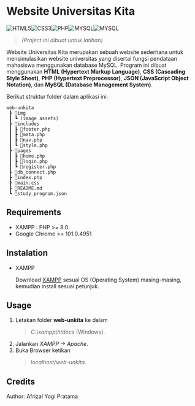 # Website Universitas Kita

<div style="display:inline-flex">
<img alt="HTML5" src="https://img.shields.io/badge/html5%20-%23E34F26.svg?&style=for-the-badge&logo=html5&logoColor=white"/> 
<img alt="CSS3" src="https://img.shields.io/badge/css3%20-%231572B6.svg?&style=for-the-badge&logo=css3&logoColor=white"/>
<img alt="PHP" src="https://img.shields.io/badge/php-%23777BB4.svg?&style=for-the-badge&logo=php&logoColor=white"/>
<img alt="MYSQL" src="https://img.shields.io/badge/json-00000F?style=for-the-badge&logo=json&logoColor=white"/>
<img alt="MYSQL" src="https://img.shields.io/badge/MySQL-00758f?style=for-the-badge&logo=mysql&logoColor=white"/>
</div>

<br/>

> _(Project ini dibuat untuk latihan)_

Website Universitas Kita merupakan sebuah website sederhana untuk mensimulasikan website universitas yang disertai fungsi pendataan mahasiswa menggunakan database MySQL. Program ini dibuat menggunakan **HTML (Hypertext Markup Language)**, **CSS (Cascading Style Sheet)**, **PHP (Hypertext Preprocessor)**, **JSON (JavaScript Object Notation)**, dan **MySQL (Database Management System)**.

Berikut struktur folder dalam aplikasi ini:

```
web-unkita
 ┣ 📂img
 ┃ ┗ (image assets)
 ┣ 📂includes
 ┃ ┣ 📜footer.php
 ┃ ┣ 📜meta.php
 ┃ ┣ 📜nav.php
 ┃ ┗ 📜style.php
 ┣ 📂pages
 ┃ ┣ 📜home.php
 ┃ ┣ 📜login.php
 ┃ ┗ 📜register.php
 ┣ 📜db_connect.php
 ┣ 📜index.php
 ┣ 📜main.css
 ┣ 📜README.md
 ┗ 📜study_program.json
```

## Requirements

- XAMPP : PHP >= 8.0
- Google Chrome >= 101.0.4951

## Instalation

- XAMPP

  Download [XAMPP](https://www.apachefriends.org/download.html) sesuai OS (Operating System) masing-masing, kemudian install sesuai petunjuk.

## Usage

1. Letakan folder **web-unkita** ke dalam
   > _C:\xampp\htdocs_ (Windows).
2. Jalankan _XAMPP -> Apache_.
3. Buka Browser ketikan
   > _localhost/web-unkita_.

## Credits

Author: Afrizal Yogi Pratama
